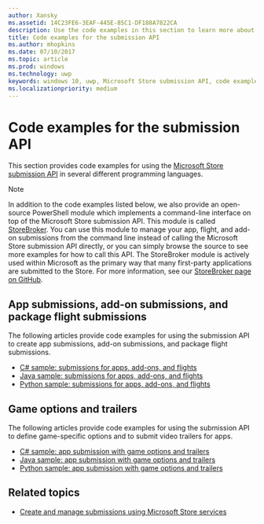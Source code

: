 ```yaml
---
author: Xansky
ms.assetid: 14C23FE6-3EAF-445E-85C1-DF188A7822CA
description: Use the code examples in this section to learn more about using the Microsoft Store submission API.
title: Code examples for the submission API
ms.author: mhopkins
ms.date: 07/10/2017
ms.topic: article
ms.prod: windows
ms.technology: uwp
keywords: windows 10, uwp, Microsoft Store submission API, code examples
ms.localizationpriority: medium
---
```


# Code examples for the submission API

This section provides code examples for using the [Microsoft Store submission API](create-and-manage-submissions-using-windows-store-services.md) in several different programming languages.

> [!NOTE]
> In addition to the code examples listed below, we also provide an open-source PowerShell module which implements a command-line interface on top of the Microsoft Store submission API. This module is called [StoreBroker](https://aka.ms/storebroker). You can use this module to manage your app, flight, and add-on submissions from the command line instead of calling the Microsoft Store submission API directly, or you can simply browse the source to see more examples for how to call this API. The StoreBroker module is actively used within Microsoft as the primary way that many first-party applications are submitted to the Store. For more information, see our [StoreBroker page on GitHub](https://aka.ms/storebroker).

## App submissions, add-on submissions, and package flight submissions

The following articles provide code examples for using the submission API to create app submissions, add-on submissions, and package flight submissions.

* [C# sample: submissions for apps, add-ons, and flights](csharp-code-examples-for-the-windows-store-submission-api.md)
* [Java sample: submissions for apps, add-ons, and flights](java-code-examples-for-the-windows-store-submission-api.md)
* [Python sample: submissions for apps, add-ons, and flights](python-code-examples-for-the-windows-store-submission-api.md)

## Game options and trailers

The following articles provide code examples for using the submission API to define game-specific options and to submit video trailers for apps.

* [C# sample: app submission with game options and trailers](csharp-code-examples-for-submissions-game-options-and-trailers.md)
* [Java sample: app submission with game options and trailers](java-code-examples-for-submissions-game-options-and-trailers.md)
* [Python sample: app submission with game options and trailers](python-code-examples-for-submissions-game-options-and-trailers.md)

## Related topics

* [Create and manage submissions using Microsoft Store services](create-and-manage-submissions-using-windows-store-services.md)
